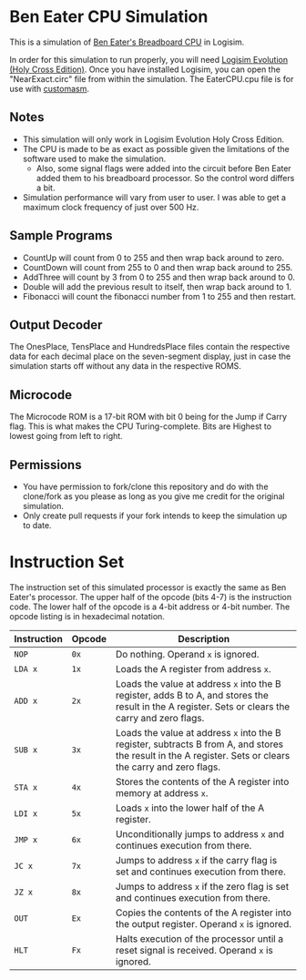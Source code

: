 # Ben Eater CPU Simulation
This is a simulation of [Ben Eater's Breadboard CPU](https://eater.net/8bit/) in Logisim.

In order for this simulation to run properly, you will need [Logisim Evolution (Holy Cross Edition)](https://github.com/kevinawalsh/logisim-evolution).  Once you have installed Logisim, you can open the "NearExact.circ" file from within the simulation.  The EaterCPU.cpu file is for use with [customasm](https://github.com/hlorenzi/customasm).

## Notes
- This simulation will only work in Logisim Evolution Holy Cross Edition.
- The CPU is made to be as exact as possible given the limitations of the software used to make the simulation.
  - Also, some signal flags were added into the circuit before Ben Eater added them to his breadboard processor.  So the control word differs a bit.
- Simulation performance will vary from user to user.  I was able to get a maximum clock frequency of just over 500 Hz.

## Sample Programs
- CountUp will count from 0 to 255 and then wrap back around to zero.
- CountDown will count from 255 to 0 and then wrap back around to 255.
- AddThree will count by 3 from 0 to 255 and then wrap back around to 0.
- Double will add the previous result to itself, then wrap back around to 1.
- Fibonacci will count the fibonacci number from 1 to 255 and then restart.

## Output Decoder
The OnesPlace, TensPlace and HundredsPlace files contain the respective data for each decimal place on the seven-segment display, just in case the simulation starts off without any data in the respective ROMS.

## Microcode
The Microcode ROM is a 17-bit ROM with bit 0 being for the Jump if Carry flag.  This is what makes the CPU Turing-complete.  Bits are Highest to lowest going from left to right.

## Permissions
- You have permission to fork/clone this repository and do with the clone/fork as you please as long as you give me credit for the original simulation.
- Only create pull requests if your fork intends to keep the simulation up to date.

# Instruction Set
The instruction set of this simulated processor is exactly the same as Ben Eater's processor.  The upper half of the opcode (bits 4-7) is the instruction code.  The lower half of the opcode is a 4-bit address or 4-bit number.  The opcode listing is in hexadecimal notation.

| Instruction | Opcode | Description |
| ----------- | ------ | ----------- |
| `NOP` | `0x` | Do nothing.  Operand `x` is ignored. |
| `LDA x` | `1x` | Loads the A register from address `x`. |
| `ADD x` | `2x` | Loads the value at address `x` into the B register, adds B to A, and stores the result in the A register.  Sets or clears the carry and zero flags. |
| `SUB x` | `3x` | Loads the value at address `x` into the B register, subtracts B from A, and stores the result in the A register.  Sets or clears the carry and zero flags. |
| `STA x` | `4x` | Stores the contents of the A register into memory at address `x`. |
| `LDI x` | `5x` | Loads `x` into the lower half of the A register. |
| `JMP x` | `6x` | Unconditionally jumps to address `x` and continues execution from there. |
| `JC x` | `7x` | Jumps to address `x` if the carry flag is set and continues execution from there. |
| `JZ x` | `8x` | Jumps to address `x` if the zero flag is set and continues execution from there. |
| `OUT` | `Ex` | Copies the contents of the A register into the output register.  Operand `x` is ignored. |
| `HLT` | `Fx` | Halts execution of the processor until a reset signal is received.  Operand `x` is ignored. |
